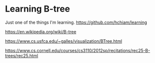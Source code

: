 # Learning B-tree

Just one of the things I'm learning. <https://github.com/hchiam/learning>

<https://en.wikipedia.org/wiki/B-tree>

<https://www.cs.usfca.edu/~galles/visualization/BTree.html>

<https://www.cs.cornell.edu/courses/cs3110/2012sp/recitations/rec25-B-trees/rec25.html>
